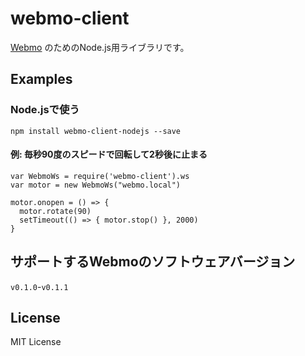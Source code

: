 # webmo-client
[Webmo](http://webmo.io/) のためのNode.js用ライブラリです。

## Examples

### Node.jsで使う

```
npm install webmo-client-nodejs --save
```

#### 例: 毎秒90度のスピードで回転して2秒後に止まる
```
var WebmoWs = require('webmo-client').ws
var motor = new WebmoWs("webmo.local")

motor.onopen = () => {
  motor.rotate(90)
  setTimeout(() => { motor.stop() }, 2000)
}
```

## サポートするWebmoのソフトウェアバージョン
`v0.1.0`-`v0.1.1`

## License
MIT License
